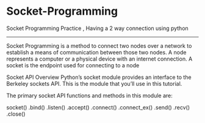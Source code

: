 # Socket-Programming
Socket Programming Practice , Having a 2 way connection using python 


----------------------------------------------------------------


Socket Programming is a method to connect two nodes over a network to establish a means of communication between those two nodes. A node represents a computer or a physical device with an internet connection. A socket is the endpoint used for connecting to a node




Socket API Overview
Python’s socket module provides an interface to the Berkeley sockets API. This is the module that you’ll use in this tutorial.

The primary socket API functions and methods in this module are:

socket()
.bind()
.listen()
.accept()
.connect()
.connect_ex()
.send()
.recv()
.close()
